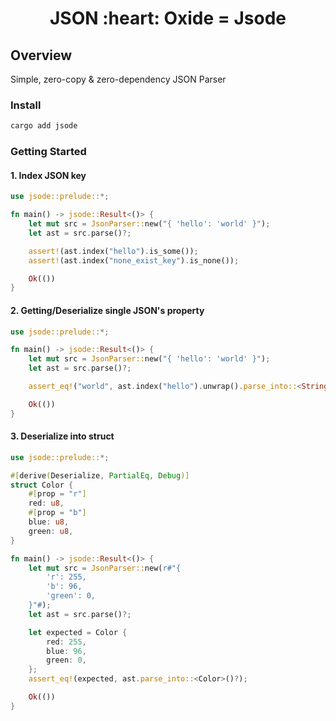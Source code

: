 <h1 align="center">JSON :heart: Oxide = Jsode</h1>

## Overview

Simple, zero-copy & zero-dependency JSON Parser

### Install

```bash
cargo add jsode
```

### Getting Started

#### 1. Index JSON key

```rust
use jsode::prelude::*;

fn main() -> jsode::Result<()> {
    let mut src = JsonParser::new("{ 'hello': 'world' }");
    let ast = src.parse()?;

    assert!(ast.index("hello").is_some());
    assert!(ast.index("none_exist_key").is_none());

    Ok(())
}
```

#### 2. Getting/Deserialize single JSON's property

```rust
use jsode::prelude::*;

fn main() -> jsode::Result<()> {
    let mut src = JsonParser::new("{ 'hello': 'world' }");
    let ast = src.parse()?;

    assert_eq!("world", ast.index("hello").unwrap().parse_into::<String>()?);

    Ok(())
}
```

#### 3. Deserialize into struct

```rust
use jsode::prelude::*;

#[derive(Deserialize, PartialEq, Debug)]
struct Color {
    #[prop = "r"]
    red: u8,
    #[prop = "b"]
    blue: u8,
    green: u8,
}

fn main() -> jsode::Result<()> {
    let mut src = JsonParser::new(r#"{
        'r': 255,
        'b': 96,
        'green': 0,
    }"#);
    let ast = src.parse()?;

    let expected = Color {
        red: 255,
        blue: 96,
        green: 0,
    };
    assert_eq!(expected, ast.parse_into::<Color>()?);

    Ok(())
}
```